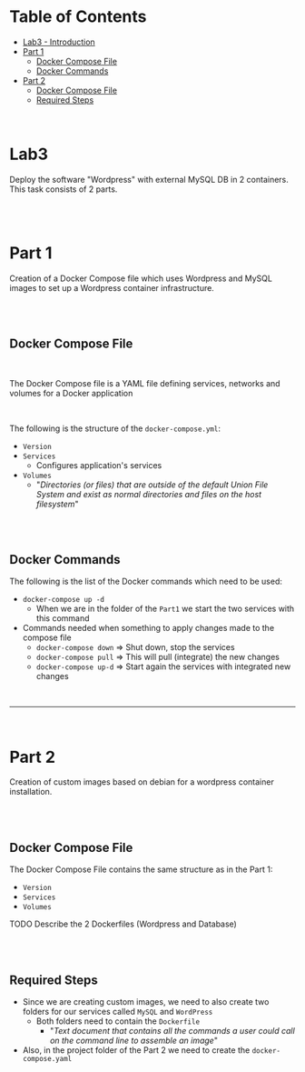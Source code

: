 # Table of Contents

* [Lab3 - Introduction](#id-Lab3Introduction)
* [Part 1](#id-Part1)
  * [Docker Compose File](#id-DockerComposeFile1)
  * [Docker Commands](#id-DockerCommands)
* [Part 2](#id-Part2)
  * [Docker Compose File](#id-DockerComposeFile2)
  * [Required Steps](#id-RequiredSteps)


<br>

# Lab3 <div id="id-Lab3Introduction">

Deploy the software "Wordpress" with external MySQL DB in 2 containers. This task consists of 2 parts.

<br>
<br>


# Part 1 <div id="id-Part1">

Creation of a Docker Compose file which uses Wordpress and MySQL images to set up a Wordpress container infrastructure.

<br>
<br>

## Docker Compose File <div id="id-DockerComposeFile1">

<br>

The Docker Compose file is a YAML file defining services, networks and volumes for a Docker application

<br>

The following is the structure of the `docker-compose.yml`:

* `Version`
* `Services`
  * Configures application's services
* `Volumes`
  * "*Directories (or files) that are outside of the default Union File System and exist as normal directories and files on the host filesystem*"


<br>
<br>

## Docker Commands <div id="id-DockerCommands"> 

The following is the list of the Docker commands which need to be used:

* `docker-compose up -d`
  * When we are in the folder of the `Part1` we start the two services with this command
* Commands needed when something to apply changes made to the compose file
  * `docker-compose down` => Shut down, stop the services
  * `docker-compose pull` => This will pull (integrate) the new changes
  * `docker-compose up-d` => Start again the services with integrated new changes 

<br>
<hr>
<br>

# Part 2 <div id="id-Part2">


Creation of custom images based on debian for a wordpress container installation. 

<br>
<br>

## Docker Compose File <div id="id-DockerComposeFile2">

The Docker Compose File contains the same structure as in the Part 1:

* `Version`
* `Services`
* `Volumes`

TODO Describe the 2 Dockerfiles (Wordpress and Database) 

<br>
<br>

## Required Steps <div id="id-RequiredSteps">

* Since we are creating custom images, we need to also create two folders for our services called `MySQL` and `WordPress`
  * Both folders need to contain the `Dockerfile`
    * "*Text document that contains all the commands a user could call on the command line to assemble an image*"
* Also, in the project folder of the Part 2 we need to create the `docker-compose.yaml`  







